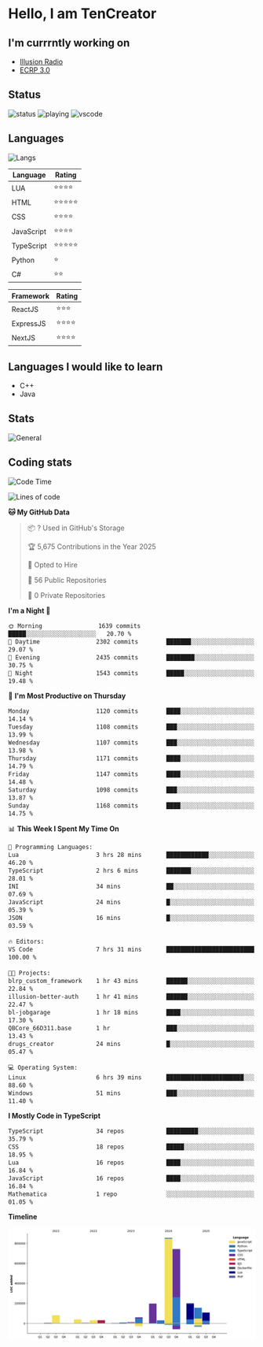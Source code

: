 # Hello, I am TenCreator

## I'm currrntly working on
- [Illusion Radio](https://illusionradio.co.uk/)
- [ECRP 3.0](http://github.com/Emerald-Coast-Roleplay/)

## Status
![status](https://api.statusbadges.me/badge/status/518334475038359555?simple=true&style=for-the-badge)
![playing](https://api.statusbadges.me/badge/playing/518334475038359555?style=for-the-badge)
![vscode](https://api.statusbadges.me/badge/vscode/518334475038359555?style=for-the-badge)

## Languages
![Langs](https://github-readme-stats.vercel.app/api/top-langs/?username=tencreator&layout=compact&theme=radical)


|Language|Rating|
|--------|------|
|LUA|⭐️⭐️⭐️⭐️|
|HTML|⭐️⭐️⭐️⭐️⭐️|
|CSS|⭐️⭐️⭐️⭐️|
|JavaScript|⭐️⭐️⭐️⭐️|
|TypeScript|⭐️⭐️⭐️⭐️⭐️|
|Python|⭐️|
|C#|⭐️⭐️ |

|Framework|Rating|
|--------|------|
|ReactJS|⭐️⭐️⭐|
|ExpressJS|⭐️⭐️⭐️⭐️|
|NextJS|⭐️⭐️⭐⭐️|

## Languages I would like to learn
- C++
- Java

## Stats
![General](https://github-readme-stats.vercel.app/api?username=tencreator&show_icons=true&theme=radical)

## Coding stats

<!--START_SECTION:waka-->
![Code Time](http://img.shields.io/badge/Code%20Time-713%20hrs%2018%20mins-blue)

![Lines of code](https://img.shields.io/badge/From%20Hello%20World%20I%27ve%20Written-2.5%20million%20lines%20of%20code-blue)

**🐱 My GitHub Data** 

> 📦 ? Used in GitHub's Storage 
 > 
> 🏆 5,675 Contributions in the Year 2025
 > 
> 💼 Opted to Hire
 > 
> 📜 56 Public Repositories 
 > 
> 🔑 0 Private Repositories 
 > 
**I'm a Night 🦉** 

```text
🌞 Morning                1639 commits        █████░░░░░░░░░░░░░░░░░░░░   20.70 % 
🌆 Daytime                2302 commits        ███████░░░░░░░░░░░░░░░░░░   29.07 % 
🌃 Evening                2435 commits        ████████░░░░░░░░░░░░░░░░░   30.75 % 
🌙 Night                  1543 commits        █████░░░░░░░░░░░░░░░░░░░░   19.48 % 
```
📅 **I'm Most Productive on Thursday** 

```text
Monday                   1120 commits        ████░░░░░░░░░░░░░░░░░░░░░   14.14 % 
Tuesday                  1108 commits        ███░░░░░░░░░░░░░░░░░░░░░░   13.99 % 
Wednesday                1107 commits        ███░░░░░░░░░░░░░░░░░░░░░░   13.98 % 
Thursday                 1171 commits        ████░░░░░░░░░░░░░░░░░░░░░   14.79 % 
Friday                   1147 commits        ████░░░░░░░░░░░░░░░░░░░░░   14.48 % 
Saturday                 1098 commits        ███░░░░░░░░░░░░░░░░░░░░░░   13.87 % 
Sunday                   1168 commits        ████░░░░░░░░░░░░░░░░░░░░░   14.75 % 
```


📊 **This Week I Spent My Time On** 

```text
💬 Programming Languages: 
Lua                      3 hrs 28 mins       ████████████░░░░░░░░░░░░░   46.20 % 
TypeScript               2 hrs 6 mins        ███████░░░░░░░░░░░░░░░░░░   28.01 % 
INI                      34 mins             ██░░░░░░░░░░░░░░░░░░░░░░░   07.69 % 
JavaScript               24 mins             █░░░░░░░░░░░░░░░░░░░░░░░░   05.39 % 
JSON                     16 mins             █░░░░░░░░░░░░░░░░░░░░░░░░   03.59 % 

🔥 Editors: 
VS Code                  7 hrs 31 mins       █████████████████████████   100.00 % 

🐱‍💻 Projects: 
blrp_custom_framework    1 hr 43 mins        ██████░░░░░░░░░░░░░░░░░░░   22.84 % 
illusion-better-auth     1 hr 41 mins        ██████░░░░░░░░░░░░░░░░░░░   22.47 % 
bl-jobgarage             1 hr 18 mins        ████░░░░░░░░░░░░░░░░░░░░░   17.30 % 
QBCore_66D311.base       1 hr                ███░░░░░░░░░░░░░░░░░░░░░░   13.43 % 
drugs_creator            24 mins             █░░░░░░░░░░░░░░░░░░░░░░░░   05.47 % 

💻 Operating System: 
Linux                    6 hrs 39 mins       ██████████████████████░░░   88.60 % 
Windows                  51 mins             ███░░░░░░░░░░░░░░░░░░░░░░   11.40 % 
```

**I Mostly Code in TypeScript** 

```text
TypeScript               34 repos            █████████░░░░░░░░░░░░░░░░   35.79 % 
CSS                      18 repos            █████░░░░░░░░░░░░░░░░░░░░   18.95 % 
Lua                      16 repos            ████░░░░░░░░░░░░░░░░░░░░░   16.84 % 
JavaScript               16 repos            ████░░░░░░░░░░░░░░░░░░░░░   16.84 % 
Mathematica              1 repo              ░░░░░░░░░░░░░░░░░░░░░░░░░   01.05 % 
```



**Timeline**

![Lines of Code chart](https://raw.githubusercontent.com/tencreator/tencreator/main/assets/bar_graph.png)


<!--END_SECTION:waka-->
